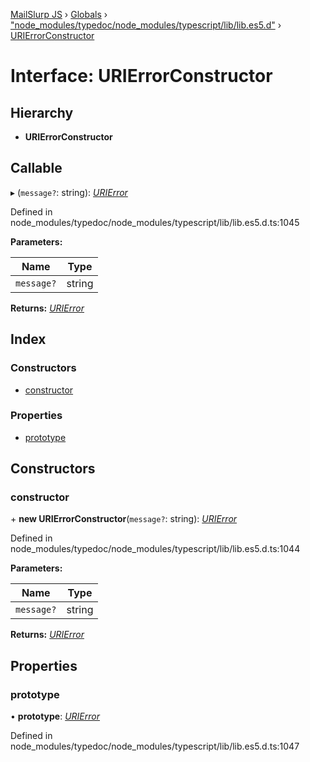 [MailSlurp JS](../README.md) › [Globals](../globals.md) › ["node_modules/typedoc/node_modules/typescript/lib/lib.es5.d"](../modules/_node_modules_typedoc_node_modules_typescript_lib_lib_es5_d_.md) › [URIErrorConstructor](_node_modules_typedoc_node_modules_typescript_lib_lib_es5_d_.urierrorconstructor.md)

# Interface: URIErrorConstructor

## Hierarchy

* **URIErrorConstructor**

## Callable

▸ (`message?`: string): *[URIError](_node_modules_typedoc_node_modules_typescript_lib_lib_es5_d_.urierror.md)*

Defined in node_modules/typedoc/node_modules/typescript/lib/lib.es5.d.ts:1045

**Parameters:**

Name | Type |
------ | ------ |
`message?` | string |

**Returns:** *[URIError](_node_modules_typedoc_node_modules_typescript_lib_lib_es5_d_.urierror.md)*

## Index

### Constructors

* [constructor](_node_modules_typedoc_node_modules_typescript_lib_lib_es5_d_.urierrorconstructor.md#constructor)

### Properties

* [prototype](_node_modules_typedoc_node_modules_typescript_lib_lib_es5_d_.urierrorconstructor.md#prototype)

## Constructors

###  constructor

\+ **new URIErrorConstructor**(`message?`: string): *[URIError](_node_modules_typedoc_node_modules_typescript_lib_lib_es5_d_.urierror.md)*

Defined in node_modules/typedoc/node_modules/typescript/lib/lib.es5.d.ts:1044

**Parameters:**

Name | Type |
------ | ------ |
`message?` | string |

**Returns:** *[URIError](_node_modules_typedoc_node_modules_typescript_lib_lib_es5_d_.urierror.md)*

## Properties

###  prototype

• **prototype**: *[URIError](_node_modules_typedoc_node_modules_typescript_lib_lib_es5_d_.urierror.md)*

Defined in node_modules/typedoc/node_modules/typescript/lib/lib.es5.d.ts:1047
